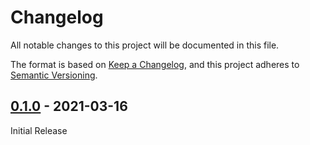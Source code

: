 # Changelog
All notable changes to this project will be documented in this file.

The format is based on [Keep a Changelog](https://keepachangelog.com/en/1.0.0/),
and this project adheres to [Semantic Versioning](https://semver.org/spec/v2.0.0.html).


## [0.1.0] - 2021-03-16

Initial Release

[0.1.0]: https://github.com/Sensirion/raspberry-pi-uart-sfa3x/releases/tag/0.1.0

